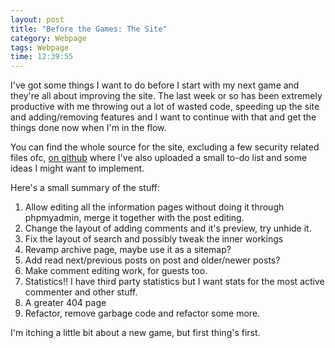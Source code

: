 ```yaml
---
layout: post
title: "Before the Games: The Site"
category: Webpage
tags: Webpage
time: 12:39:55
---
```

I've got some things I want to do before I start with my next game and they're all about improving the site. The last week or so has been extremely productive with me throwing out a lot of wasted code, speeding up the site and adding/removing features and I want to continue with that and get the things done now when I'm in the flow.

You can find the whole source for the site, excluding a few security related files ofc, [on github][site] where I've also uploaded a small to-do list and some ideas I might want to implement.

Here's a small summary of the stuff:

1. Allow editing all the information pages without doing it through phpmyadmin, merge it together with the post editing.
1. Change the layout of adding comments and it's preview, try unhide it.
1. Fix the layout of search and possibly tweak the inner workings
1. Revamp archive page, maybe use it as a sitemap?
1. Add read next/previous posts on post and older/newer posts?
1. Make comment editing work, for guests too.
1. Statistics!! I have third party statistics but I want stats for the most active commenter and other stuff.
1. A greater 404 page
1. Refactor, remove garbage code and refactor some more.

I'm itching a little bit about a new game, but first thing's first.

[site]: http://github.com/treeman/


